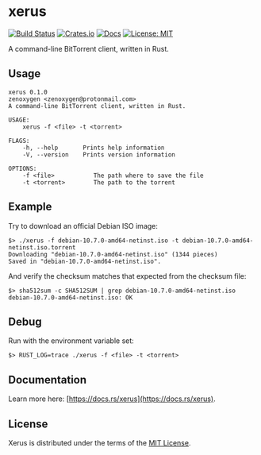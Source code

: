 # xerus

[![Build Status](https://gitlab.com/zenoxygen/xerus/badges/master/pipeline.svg)](https://gitlab.com/zenoxygen/xerus/pipelines)
[![Crates.io](https://img.shields.io/crates/v/xerus.svg)](https://crates.io/crates/xerus)
[![Docs](https://docs.rs/xerus/badge.svg)](https://docs.rs/xerus)
[![License: MIT](https://img.shields.io/badge/license-MIT-blue.svg)](LICENSE)

A command-line BitTorrent client, written in Rust.

## Usage

```
xerus 0.1.0
zenoxygen <zenoxygen@protonmail.com>
A command-line BitTorrent client, written in Rust.

USAGE:
    xerus -f <file> -t <torrent>

FLAGS:
    -h, --help       Prints help information
    -V, --version    Prints version information

OPTIONS:
    -f <file>           The path where to save the file
    -t <torrent>        The path to the torrent
```

## Example

Try to download an official Debian ISO image:

```
$> ./xerus -f debian-10.7.0-amd64-netinst.iso -t debian-10.7.0-amd64-netinst.iso.torrent
Downloading "debian-10.7.0-amd64-netinst.iso" (1344 pieces)
Saved in "debian-10.7.0-amd64-netinst.iso".
```

And verify the checksum matches that expected from the checksum file:

```
$> sha512sum -c SHA512SUM | grep debian-10.7.0-amd64-netinst.iso
debian-10.7.0-amd64-netinst.iso: OK
```

## Debug

Run with the environment variable set:

```
$> RUST_LOG=trace ./xerus -f <file> -t <torrent>
```

## Documentation

Learn more here: [https://docs.rs/xerus](https://docs.rs/xerus).

## License

Xerus is distributed under the terms of the [MIT License](LICENSE).
